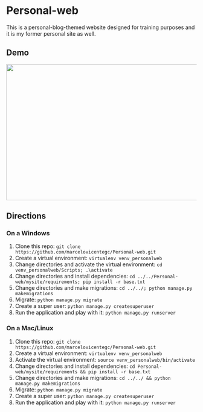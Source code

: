 # Personal-web

This is a personal-blog-themed website designed for training purposes and it is my former personal site as well.

## Demo

[<img src="https://github.com/marcelovicentegc/Personal-web/blob/master/Personal-web.gif" width="640" height="360" />](https://youtu.be/HUhVRxc-0ys)

## Directions

### On a Windows

1. Clone this repo: `git clone https://github.com/marcelovicentegc/Personal-web.git`
2. Create a virtual environment: `virtualenv venv_personalweb`
3. Change directories and activate the virtual environment: `cd venv_personalweb/Scripts; .\activate`
4. Change directories and install dependencies: `cd ../../Personal-web/mysite/requirements; pip install -r base.txt`
5. Change directories and make migrations: `cd ../../; python manage.py makemigrations`
6. Migrate: `python manage.py migrate`
7. Create a super user: `python manage.py createsuperuser`
8. Run the application and play with it: `python manage.py runserver`

### On a Mac/Linux

1. Clone this repo: `git clone https://github.com/marcelovicentegc/Personal-web.git`
2. Create a virtual environment: `virtualenv venv_personalweb`
3. Activate the virtual environment: `source venv_personalweb/bin/activate`
4. Change directories and install dependencies: `cd Personal-web/mysite/requirements && pip install -r base.txt`
5. Change directories and make migrations: `cd ../../ && python manage.py makemigrations`
6. Migrate: `python manage.py migrate`
7. Create a super user: `python manage.py createsuperuser`
8. Run the application and play with it: `python manage.py runserver`
